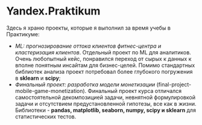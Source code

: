 # Yandex.Praktikum
Здесь я храню проекты, которые я выполнил за время учебы в Практикуме:

- *ML: прогнозирование оттока клиентов фитнес-центра и кластеризация клиентов*. Отдельный проект по ML для аналитиков. Очень любопытный кейс, понравился переход от сырых к данных к вполне понятным инсайтам для бизнес-целей. Помимо стандартных библиотек анализа проект потребовал более глубокого погружения в **sklearn** и **scipy**;
- *Финальный проект: разработка модели монетизации* (final-project-mobile-game-monetization). Финальный проект курса отличался самостоятельной декомпозицией задачи, невнятной формулировкой задачи и отсутствием предустановленной гипотезы, все как в жизни. Библиотеки - **pandas, matplotlib,  seaborn, numpy, scipy и sklearn** для статистических тестов.
